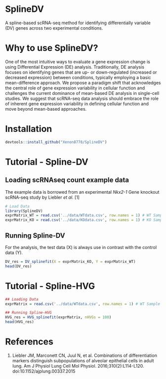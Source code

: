# SplineDV
A spline-based scRNA-seq method for identifying differentially variable (DV) genes across two experimental conditions.

# Why to use SplineDV?
One of the most intuitive ways to evaluate a gene expression change is using Differential Expression (DE) analysis. Traditionally, DE analysis focuses on identifying genes that are up- or down-regulated (increased or decreased expression) between conditions, typically employing a basic mean-difference approach. We propose a paradigm shift that acknowledges the central role of gene expression variability in cellular function and challenges the current dominance of mean-based DE analysis in single-cell studies. We suggest that scRNA-seq data analysis should embrace the role of inherent gene expression variability in defining cellular function and move beyond mean-based approaches. 

# Installation 
```R
devtools::install_github("Xenon8778/SplineDV")
```
# Tutorial - Spline-DV
## Loading scRNAseq count example data
The example data is borrowed from an experimental *Nkx2-1* Gene knockout scRNA-seq study by Liebler *et al.* [1]
```R
# Load Data
library(SplineDV)
exprMatrix_WT = read.csv('../data/WTdata.csv', row.names = 1) # WT Sample
exprMatrix_KO = read.csv('../data/KOdata.csv', row.names = 1) # KO Sample
```
## Running Spline-DV
For the analysis, the test data (X) is always use in contrast with the control data (Y).
```R
DV_res = DV_splinefit(X = exprMatrix_KO, Y = exprMatrix_WT)
head(DV_res)
```

# Tutorial - Spline-HVG

```R
## Loading Data
exprMatrix = read.csv('../data/WTdata.csv', row.names = 1) # WT Sample

## Running Spline-HVG
HVG_res = HVG_splinefit(exprMatrix, nHVGs = 100)
head(HVG_res)
```

# References
1. Liebler JM, Marconett CN, Juul N, et al. Combinations of differentiation markers distinguish subpopulations of alveolar epithelial cells in adult lung. Am J Physiol Lung Cell Mol Physiol. 2016;310(2):L114-L120. doi:10.1152/ajplung.00337.2015
